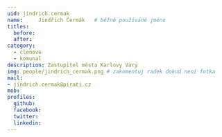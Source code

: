 ```yaml
---
uid: jindrich.cermak
name:     Jindřich Čermák  	# běžně používáné jméno
titles:
  before:
  after:
category:
  - clenove
  - komunal
description: Zastupitel města Karlovy Vary
img: people/jindrich_cermak.png # zakomentuj radek dokud není fotka
mail:
- jindrich.cermak@pirati.cz
mob:
profiles:
  github:
  facebook:
  twitter:
  linkedin:
---
```



